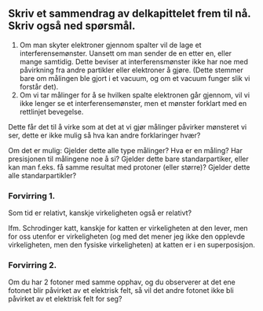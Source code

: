 ## Skriv et sammendrag av delkapittelet frem til nå. Skriv også ned spørsmål.

1. Om man skyter elektroner gjennom spalter vil de lage et interferensemønster. Uansett om man sender de en etter en, eller mange samtidig. Dette beviser at interferensmønster ikke har noe med påvirkning fra andre partikler eller elektroner å gjøre. (Dette stemmer bare om målingen ble gjort i et vacuum, og om et vacuum funger slik vi forstår det).
2. Om vi tar målinger for å se hvilken spalte elektronen går gjennom, vil vi ikke lenger se et interferensemønster, men et mønster forklart med en rettlinjet bevegelse.

Dette får det til å virke som at det at vi gjør målinger påvirker mønsteret vi ser, dette er ikke mulig så hva kan andre forklaringer hvær?

Om det er mulig: Gjelder dette alle type målinger? Hva er en måling? Har presisjonen til målingene noe å si? Gjelder dette bare standarpartiker, eller kan man f.eks. få samme resultat med protoner (eller større)? Gjelder dette alle standarpartikler?

### Forvirring 1.
Som tid er relativt, kanskje virkeligheten også er relativt?

Ifm. Schrodinger katt, kanskje for katten er virkeligheten at den lever, men for oss utenfor er virkeligheten (og med det mener jeg ikke den opplevde virkeligheten, men den fysiske virkeligheten) at katten er i en superposisjon.

### Forvirring 2.
Om du har 2 fotoner med samme opphav, og du observerer at det ene fotonet blir påvirket av et elektrisk felt, så vil det andre fotonet ikke bli påvirket av et elektrisk felt for seg?
